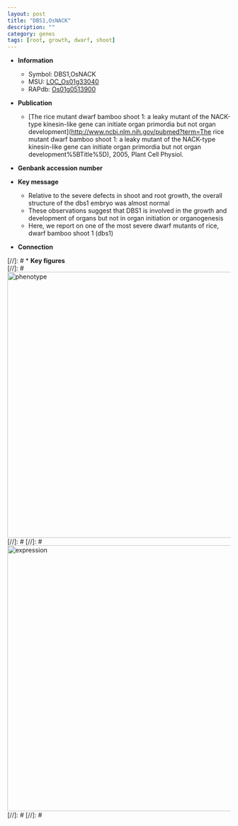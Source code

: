 ```yaml
---
layout: post
title: "DBS1,OsNACK"
description: ""
category: genes
tags: [root, growth, dwarf, shoot]
---
```


* **Information**  
    + Symbol: DBS1,OsNACK  
    + MSU: [LOC_Os01g33040](http://rice.plantbiology.msu.edu/cgi-bin/ORF_infopage.cgi?orf=LOC_Os01g33040)  
    + RAPdb: [Os01g0513900](http://rapdb.dna.affrc.go.jp/viewer/gbrowse_details/irgsp1?name=Os01g0513900)  

* **Publication**  
    + [The rice mutant dwarf bamboo shoot 1: a leaky mutant of the NACK-type kinesin-like gene can initiate organ primordia but not organ development](http://www.ncbi.nlm.nih.gov/pubmed?term=The rice mutant dwarf bamboo shoot 1: a leaky mutant of the NACK-type kinesin-like gene can initiate organ primordia but not organ development%5BTitle%5D), 2005, Plant Cell Physiol.

* **Genbank accession number**  

* **Key message**  
    + Relative to the severe defects in shoot and root growth, the overall structure of the dbs1 embryo was almost normal
    + These observations suggest that DBS1 is involved in the growth and development of organs but not in organ initiation or organogenesis
    + Here, we report on one of the most severe dwarf mutants of rice, dwarf bamboo shoot 1 (dbs1)

* **Connection**  

[//]: # * **Key figures**  
[//]: # <img src="http://funRiceGenes.github.io/images/DBS1.pheno.png" alt="phenotype"  style="width: 600px;"/>
[//]: # 
[//]: # <img src="http://funRiceGenes.github.io/images/DBS1.exp.png" alt="expression"  style="width: 600px;"/>
[//]: # 
[//]: # 
